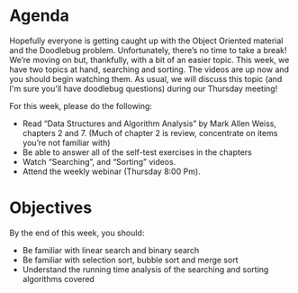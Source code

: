 # Agenda
Hopefully everyone is getting caught up with the Object Oriented material and the Doodlebug problem.  Unfortunately, there’s no time to take a break!  We’re moving on but, thankfully, with a bit of an easier topic.  This week, we have two topics at hand, searching and sorting.  The videos are up now and you should begin watching them.  As usual, we will discuss this topic (and I'm sure you'll have doodlebug questions) during our Thursday meeting!

For this week, please do the following:

* Read “Data Structures and Algorithm Analysis” by Mark Allen Weiss, chapters 2 and 7. (Much of chapter 2 is review, concentrate on items you’re not familiar with)
* Be able to answer all of the self-test exercises in the chapters
* Watch “Searching”, and “Sorting” videos. 
* Attend the weekly webinar (Thursday 8:00 Pm). 

# Objectives
By the end of this week, you should:

* Be familiar with linear search and binary search
* Be familiar with selection sort, bubble sort and merge sort
* Understand the running time analysis of the searching and sorting algorithms covered
